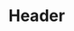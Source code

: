 <!-- TITLE: Turquoise Missile -->
<!-- SUBTITLE: Creates a shard of turquoise and propels it at your target, causing damage.  Consumes a turquoise when cast. -->

# Header